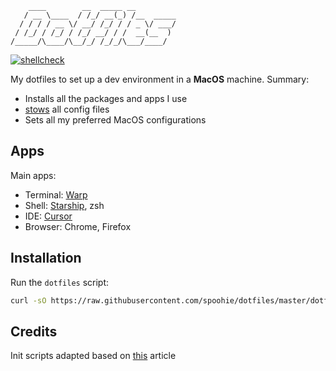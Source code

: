 ```
    ____        __  _____ __
   / __ \____  / /_/ __(_) /__  _____
  / / / / __ \/ __/ /_/ / / _ \/ ___/
 / /_/ / /_/ / /_/ __/ / /  __(__  )
/_____/\____/\__/_/ /_/_/\___/____/
```
[![shellcheck](https://github.com/spoohie/dotfiles/actions/workflows/shell.yml/badge.svg)](https://github.com/spoohie/dotfiles/actions/workflows/shell.yml)

My dotfiles to set up a dev environment in a **MacOS** machine.
Summary:
- Installs all the packages and apps I use
- [stows](https://www.gnu.org/software/stow/) all config files
- Sets all my preferred MacOS configurations

## Apps
Main apps:
- Terminal: [Warp](https://www.warp.dev/)
- Shell: [Starship](https://starship.rs/), zsh
- IDE: [Cursor](https://www.cursor.com/)
- Browser: Chrome, Firefox

## Installation
Run the `dotfiles` script:
```sh
curl -sO https://raw.githubusercontent.com/spoohie/dotfiles/master/dotfiles
```

## Credits
Init scripts adapted based on [this](https://medium.com/@protiumx/bash-gnu-stow-take-a-walk-while-your-new-macbook-is-being-set-up-351a6f2f9225q) article
